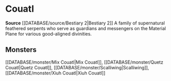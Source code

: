 ﻿---
id: '298'
name: Couatl
rarity: Common
rus_type_level: null
source: '[[DATABASE/source/Bestiary 2|Bestiary 2]]'
trait:
- Couatl
type: Trait

---
# Couatl

**Source** [[DATABASE/source/Bestiary 2|Bestiary 2]] 
A family of supernatural feathered serpents who serve as guardians and messengers on the Material Plane for various good-aligned divinities.

## Monsters

[[DATABASE/monster/Mix Couatl|Mix Couatl]], [[DATABASE/monster/Quetz Couatl|Quetz Couatl]], [[DATABASE/monster/Scalliwing|Scalliwing]], [[DATABASE/monster/Xiuh Couatl|Xiuh Couatl]]